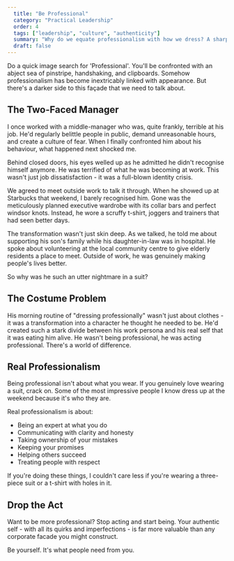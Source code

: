 ```yaml
---
  title: "Be Professional"
  category: "Practical Leadership"
  order: 4
  tags: ["leadership", "culture", "authenticity"]
  summary: "Why do we equate professionalism with how we dress? A sharp suit and polished shoes don't automatically make you professional - your actions and behaviours do."
  draft: false
---
```


Do a quick image search for 'Professional'. You'll be confronted with an abject sea of pinstripe, handshaking, and clipboards. Somehow professionalism has become inextricably linked with appearance. But there's a darker side to this façade that we need to talk about.

## The Two-Faced Manager

I once worked with a middle-manager who was, quite frankly, terrible at his job. He'd regularly belittle people in public, demand unreasonable hours, and create a culture of fear. When I finally confronted him about his behaviour, what happened next shocked me.

Behind closed doors, his eyes welled up as he admitted he didn't recognise himself anymore. He was terrified of what he was becoming at work. This wasn't just job dissatisfaction - it was a full-blown identity crisis.

We agreed to meet outside work to talk it through. When he showed up at Starbucks that weekend, I barely recognised him. Gone was the meticulously planned executive wardrobe with its collar bars and perfect windsor knots. Instead, he wore a scruffy t-shirt, joggers and trainers that had seen better days.

The transformation wasn't just skin deep. As we talked, he told me about supporting his son's family while his daughter-in-law was in hospital. He spoke about volunteering at the local community centre to give elderly residents a place to meet. Outside of work, he was genuinely making people's lives better.

So why was he such an utter nightmare in a suit?

## The Costume Problem

His morning routine of "dressing professionally" wasn't just about clothes - it was a transformation into a character he thought he needed to be. He'd created such a stark divide between his work persona and his real self that it was eating him alive. He wasn't being professional, he was acting professional. There's a world of difference.

## Real Professionalism

Being professional isn't about what you wear. If you genuinely love wearing a suit, crack on. Some of the most impressive people I know dress up at the weekend because it's who they are.

Real professionalism is about:
- Being an expert at what you do
- Communicating with clarity and honesty
- Taking ownership of your mistakes
- Keeping your promises
- Helping others succeed
- Treating people with respect

If you're doing these things, I couldn't care less if you're wearing a three-piece suit or a t-shirt with holes in it.

## Drop the Act

Want to be more professional? Stop acting and start being. Your authentic self - with all its quirks and imperfections - is far more valuable than any corporate facade you might construct.

Be yourself. It's what people need from you.